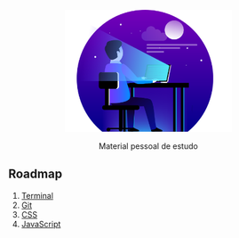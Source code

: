 <p align="center" >
  <img src="img/web-developer.png" width="300">
</p>


<p align="center">Material pessoal de estudo</p>

## Roadmap

1. [Terminal](/1_Terminal/1_DicasTerminal.md)
2. [Git](/2_Git/2_Git.md)
3. [CSS](/3_CSS/3_CSS_especificidade.md)
4. [JavaScript](/4_JS/4_JS_JSON.md)